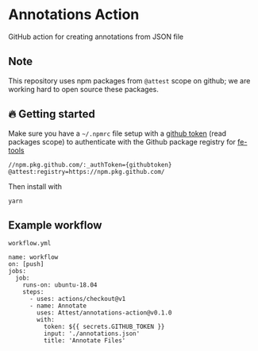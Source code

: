 # Annotations Action

GitHub action for creating annotations from JSON file

## Note

This repository uses npm packages from `@attest` scope on github; we are working hard to open source these packages.

## 🔥 Getting started

Make sure you have a `~/.npmrc` file setup with a [github token](https://github.com/settings/tokens/new) (read packages scope) to authenticate with the Github package registry for [fe-tools](https://github.com/Attest/fe-tools/packages)

```
//npm.pkg.github.com/:_authToken={githubtoken}
@attest:registry=https://npm.pkg.github.com/
```

Then install with

```
yarn
```

## Example workflow

`workflow.yml`

```
name: workflow
on: [push]
jobs:
  job:
    runs-on: ubuntu-18.04
    steps:
      - uses: actions/checkout@v1
      - name: Annotate
        uses: Attest/annotations-action@v0.1.0
        with:
          token: ${{ secrets.GITHUB_TOKEN }}
          input: './annotations.json'
          title: 'Annotate Files'
```
